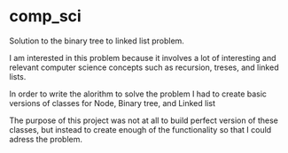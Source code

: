# comp_sci
Solution to the binary tree to linked list problem.

I am interested in this problem because it involves a lot of interesting and relevant computer science concepts such as recursion, treses, and linked lists.

In order to write the alorithm to solve the problem I had to create basic versions of classes for Node, Binary tree, and Linked list

The purpose of this project was not at all to build perfect version of these classes, but instead to
create enough of the functionality so that I could adress the problem.

